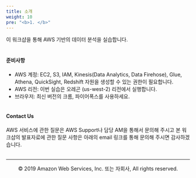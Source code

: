 ```yaml
---
title: 소개
weight: 10
pre: "<b>1. </b>"
---
```

이 워크샵을 통해 AWS 기반의 데이터 분석을 실습합니다.<br/><br/>
#### 준비사항
* AWS 계정: EC2, S3, IAM, Kinesis(Data Analytics, Data Firehose), Glue, Athena, QuickSight, Redshift 자원을 생성할 수 있는 권한이 필요합니다.<br/>
* AWS 리전: 이번 실습은 오레곤 (us-west-2) 리전에서 실행합니다.<br/>
* 브라우저: 최신 버전의 크롬, 파이어폭스를 사용하세요.<br/><br/>

#### Contact Us
AWS 서비스에 관한 질문은 AWS Support나 담당 AM을 통해서 문의해 주시고 본 워크샵의 발표자료에 관한 질문 사항은 아래의 email 링크를 통해 문의해 주시면 감사하겠습니다.<br/><br/>

---
<p align="center">
© 2019 Amazon Web Services, Inc. 또는 자회사, All rights reserved.
</p>
